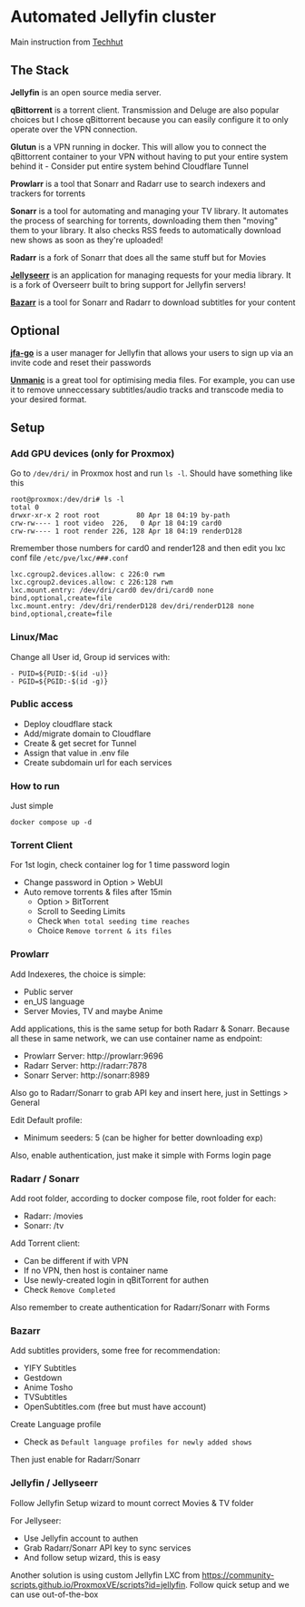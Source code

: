 # Automated Jellyfin cluster
Main instruction from [Techhut](https://github.com/TechHutTV/homelab/tree/main/media)

## The Stack
**Jellyfin** is an open source media server.

**qBittorrent** is a torrent client. Transmission and Deluge are also popular choices but I chose qBittorrent because you can easily configure it to only operate over the VPN connection.

**Glutun** is a VPN running in docker. This will allow you to connect the qBittorrent container to your VPN without having to put your entire system behind it
    - Consider put entire system behind Cloudflare Tunnel

**Prowlarr** is a tool that Sonarr and Radarr use to search indexers and trackers for torrents

**Sonarr** is a tool for automating and managing your TV library. It automates the process of searching for torrents, downloading them then "moving" them to your library. It also checks RSS feeds to automatically download new shows as soon as they're uploaded!

**Radarr** is a fork of Sonarr that does all the same stuff but for Movies

[**Jellyseerr**](https://github.com/Fallenbagel/jellyseerr) is an application for managing requests for your media library. It is a fork of Overseerr built to bring support for Jellyfin servers!

[**Bazarr**](https://wiki.bazarr.media/Getting-Started/Setup-Guide/) is a tool for Sonarr and Radarr to download subtitles for your content

## Optional
[**jfa-go**](https://github.com/hrfee/jfa-go) is a user manager for Jellyfin that allows your users to sign up via an invite code and reset their passwords

[**Unmanic**](https://docs.unmanic.app) is a great tool for optimising media files. For example, you can use it to remove unneccessary subtitles/audio tracks and transcode media to your desired format.

## Setup
### Add GPU devices (only for Proxmox)
Go to `/dev/dri/` in Proxmox host and run `ls -l`. Should have something like this
```
root@proxmox:/dev/dri# ls -l
total 0
drwxr-xr-x 2 root root         80 Apr 18 04:19 by-path
crw-rw---- 1 root video  226,   0 Apr 18 04:19 card0
crw-rw---- 1 root render 226, 128 Apr 18 04:19 renderD128
```
Rremember those numbers for card0 and render128 and then edit you lxc conf file `/etc/pve/lxc/###.conf`

```
lxc.cgroup2.devices.allow: c 226:0 rwm
lxc.cgroup2.devices.allow: c 226:128 rwm
lxc.mount.entry: /dev/dri/card0 dev/dri/card0 none bind,optional,create=file
lxc.mount.entry: /dev/dri/renderD128 dev/dri/renderD128 none bind,optional,create=file
```

### Linux/Mac
Change all User id, Group id services with:
```
- PUID=${PUID:-$(id -u)}
- PGID=${PGID:-$(id -g)}
```

### Public access
- Deploy cloudflare stack 
- Add/migrate domain to Cloudflare
- Create & get secret for Tunnel
- Assign that value in .env file
- Create subdomain url for each services

### How to run
Just simple
```
docker compose up -d
```

### Torrent Client
For 1st login, check container log for 1 time password login 
- Change password in Option > WebUI
- Auto remove torrents & files after 15min
    - Option > BitTorrent
    - Scroll to Seeding Limits
    - Check `When total seeding time reaches`
    - Choice `Remove torrent & its files`

### Prowlarr
Add Indexeres, the choice is simple:
- Public server
- en_US language
- Server Movies, TV and maybe Anime

Add applications, this is the same setup for both Radarr & Sonarr. Because all these in same network, we can use container name as endpoint:
- Prowlarr Server: http://prowlarr:9696
- Radarr Server: http://radarr:7878
- Sonarr Server: http://sonarr:8989

Also go to Radarr/Sonarr to grab API key and insert here, just in Settings > General

Edit Default profile:
- Minimum seeders: 5 (can be higher for better downloading exp)

Also, enable authentication, just make it simple with Forms login page

### Radarr / Sonarr
Add root folder, according to docker compose file, root folder for each:
- Radarr: /movies
- Sonarr: /tv

Add Torrent client:
- Can be different if with VPN
- If no VPN, then host is container name
- Use newly-created login in qBitTorrent for authen
- Check `Remove Completed`

Also remember to create authentication for Radarr/Sonarr with Forms

### Bazarr
Add subtitles providers, some free for recommendation:
- YIFY Subtitles
- Gestdown 
- Anime Tosho
- TVSubtitles
- OpenSubtitles.com (free but must have account)

Create Language profile
- Check as `Default language profiles for newly added shows`

Then just enable for Radarr/Sonarr

### Jellyfin / Jellyseerr
Follow Jellyfin Setup wizard to mount correct Movies & TV folder

For Jellyseer:
- Use Jellyfin account to authen 
- Grab Radarr/Sonarr API key to sync services
- And follow setup wizard, this is easy

Another solution is using custom Jellyfin LXC from https://community-scripts.github.io/ProxmoxVE/scripts?id=jellyfin. Follow quick setup and we can use out-of-the-box
